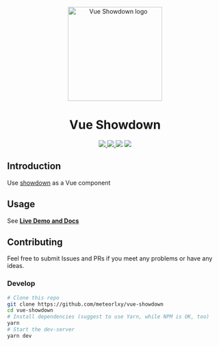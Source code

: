 <p align="center">
  <a href="https://vue-showdown.js.org" target="_blank">
    <img width="220" src="https://vue-showdown.js.org/logo.png" alt="Vue Showdown logo">
  </a>
</p>

<h1 align="center">
  Vue Showdown
</h1>

<p align="center">
  <a href="https://circleci.com/gh/meteorlxy/vue-showdown/tree/master" target="_blank">
    <img src="https://img.shields.io/circleci/project/github/meteorlxy/vue-showdown/master.svg?logo=circleci">
  </a>

  <a href="https://www.npmjs.com/package/vue-showdown" target="_blank">
    <img src="https://img.shields.io/node/v/vue-showdown/latest.svg?logo=npm">
  </a>

  <img src="https://img.shields.io/bundlephobia/min/vue-showdown.svg">

  <a href="./LICENSE">
    <img src="https://img.shields.io/github/license/meteorlxy/vue-showdown.svg">
  </a>
</p>

## Introduction

Use [showdown](https://github.com/showdownjs/showdown) as a Vue component

## Usage

See [__Live Demo and Docs__](https://vue-showdown.js.org)

## Contributing

Feel free to submit Issues and PRs if you meet any problems or have any ideas.

### Develop

```sh
# Clone this repo
git clone https://github.com/meteorlxy/vue-showdown
cd vue-showdown
# Install dependencies (suggest to use Yarn, while NPM is OK, too)
yarn
# Start the dev-server
yarn dev
```
